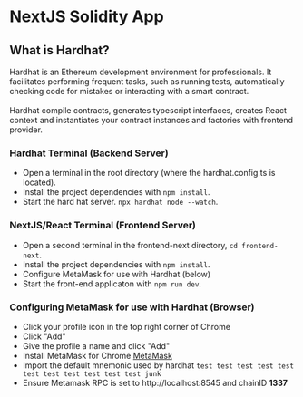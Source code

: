 # NextJS Solidity App

## What is Hardhat?
Hardhat is an Ethereum development environment for professionals. It facilitates performing frequent tasks, such as running tests, automatically checking code for mistakes or interacting with a smart contract.
<br><br>
Hardhat compile contracts, generates typescript interfaces, creates React context and instantiates your contract instances and factories with frontend provider.

### Hardhat Terminal (Backend Server)
* Open a terminal in the root directory (where the hardhat.config.ts is located).
* Install the project dependencies with `npm install`.
* Start the hard hat server. `npx hardhat node --watch`.

### NextJS/React Terminal (Frontend Server)
* Open a second terminal in the frontend-next directory, `cd frontend-next`.
* Install the project dependencies with `npm install`.
* Configure MetaMask for use with Hardhat (below)
* Start the front-end applicaton with `npm run dev`.

### Configuring MetaMask for use with Hardhat (Browser)
* Click your profile icon in the top right corner of Chrome
* Click "Add"
* Give the profile a name and click "Add"
* Install MetaMask for Chrome [MetaMask](https://chrome.google.com/webstore/detail/metamask/nkbihfbeogaeaoehlefnkodbefgpgknn?hl=en)
* Import the default mnemonic used by hardhat `test test test test test test test test test test test junk`
* Ensure Metamask RPC is set to http://localhost:8545 and chainID **1337**
